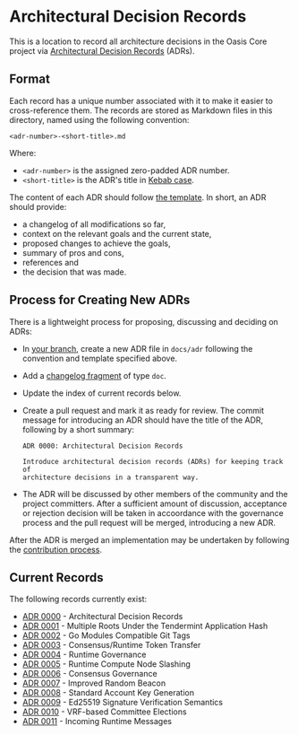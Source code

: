 # Architectural Decision Records

This is a location to record all architecture decisions in the Oasis Core
project via [Architectural Decision Records] (ADRs).

<!-- markdownlint-disable line-length -->
[Architectural Decision Records]: https://cognitect.com/blog/2011/11/15/documenting-architecture-decisions.html
<!-- markdownlint-enable line-length -->

## Format

Each record has a unique number associated with it to make it easier to
cross-reference them. The records are stored as Markdown files in this
directory, named using the following convention:

```
<adr-number>-<short-title>.md
```

Where:

* `<adr-number>` is the assigned zero-padded ADR number.
* `<short-title>` is the ADR's title in [Kebab case].

The content of each ADR should follow [the template]. In short, an ADR should
provide:

* a changelog of all modifications so far,
* context on the relevant goals and the current state,
* proposed changes to achieve the goals,
* summary of pros and cons,
* references and
* the decision that was made.

[Kebab case]: https://en.wikipedia.org/wiki/Letter_case#Special_case_styles
[the template]: template.md

## Process for Creating New ADRs

There is a lightweight process for proposing, discussing and deciding on ADRs:

* In [your branch], create a new ADR file in `docs/adr` following the convention
  and template specified above.
* Add a [changelog fragment] of type `doc`.
* Update the index of current records below.
* Create a pull request and mark it as ready for review. The commit message for
  introducing an ADR should have the title of the ADR, following by a short
  summary:

  ```
  ADR 0000: Architectural Decision Records

  Introduce architectural decision records (ADRs) for keeping track of
  architecture decisions in a transparent way.
  ```

* The ADR will be discussed by other members of the community and the project
  committers. After a sufficient amount of discussion, acceptance or rejection
  decision will be taken in accoordance with the governance process and the
  pull request will be merged, introducing a new ADR.

After the ADR is merged an implementation may be undertaken by following the
[contribution process].

[your branch]: ../../CONTRIBUTING.md#contributing-code
[changelog fragment]: ../../.changelog/README.md
[contribution process]: ../../CONTRIBUTING.md

## Current Records

The following records currently exist:

<!-- markdownlint-disable line-length -->
* [ADR 0000](0000-architectural-decision-records.md) - Architectural Decision Records
* [ADR 0001](0001-tm-multi-root-apphash.md) - Multiple Roots Under the Tendermint Application Hash
* [ADR 0002](0002-go-modules-compatible-git-tags.md) - Go Modules Compatible Git Tags
* [ADR 0003](0003-consensus-runtime-token-transfer.md) - Consensus/Runtime Token Transfer
* [ADR 0004](0004-runtime-governance.md) - Runtime Governance
* [ADR 0005](0005-runtime-compute-slashing.md) - Runtime Compute Node Slashing
* [ADR 0006](0006-consensus-governance.md) - Consensus Governance
* [ADR 0007](0007-improved-random-beacon.md) - Improved Random Beacon
* [ADR 0008](0008-standard-account-key-generation.md) - Standard Account Key Generation
* [ADR 0009](0009-ed25519-semantics.md) - Ed25519 Signature Verification Semantics
* [ADR 0010](0010-vrf-elections.md) - VRF-based Committee Elections
* [ADR 0011](0011-incoming-runtime-messages.md) - Incoming Runtime Messages
<!-- markdownlint-enable line-length -->
